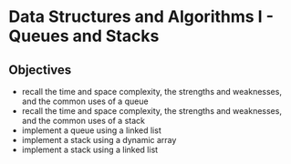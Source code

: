 # Data Structures and Algorithms I - Queues and Stacks
## Objectives
- recall the time and space complexity, the strengths and weaknesses, and the common uses of a queue
- recall the time and space complexity, the strengths and weaknesses, and the common uses of a stack
- implement a queue using a linked list
- implement a stack using a dynamic array
- implement a stack using a linked list